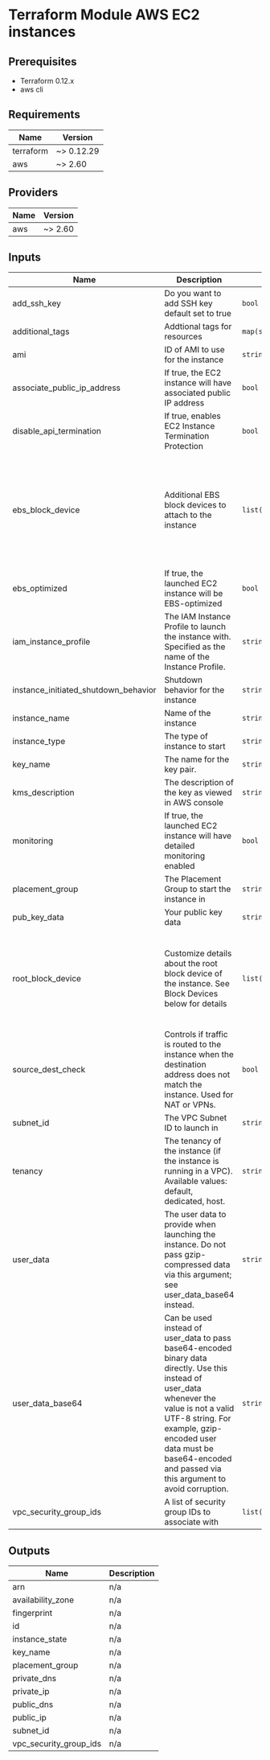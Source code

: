 # Terraform Module AWS EC2 instances

## Prerequisites

- Terraform 0.12.x
- aws cli

<!-- BEGINNING OF PRE-COMMIT-TERRAFORM DOCS HOOK -->
## Requirements

| Name | Version |
|------|---------|
| terraform | ~> 0.12.29 |
| aws | ~> 2.60 |

## Providers

| Name | Version |
|------|---------|
| aws | ~> 2.60 |

## Inputs

| Name | Description | Type | Default | Required |
|------|-------------|------|---------|:--------:|
| add\_ssh\_key | Do you want to add SSH key default set to true | `bool` | `false` | no |
| additional\_tags | Addtional tags for resources | `map(string)` | `{}` | no |
| ami | ID of AMI to use for the instance | `string` | `"ami-0b44050b2d893d5f7"` | no |
| associate\_public\_ip\_address | If true, the EC2 instance will have associated public IP address | `bool` | `false` | no |
| disable\_api\_termination | If true, enables EC2 Instance Termination Protection | `bool` | `false` | no |
| ebs\_block\_device | Additional EBS block devices to attach to the instance | `list(map(string))` | <pre>[<br>  {<br>    "device_name": "/dev/sdh",<br>    "encrypted": true,<br>    "iops": "100",<br>    "kms_key_id": "248fc413-xxxx-4a08-866b-xxxxxxxxxxx",<br>    "volume_size": "20",<br>    "volume_type": "gp2"<br>  }<br>]</pre> | no |
| ebs\_optimized | If true, the launched EC2 instance will be EBS-optimized | `bool` | `false` | no |
| iam\_instance\_profile | The IAM Instance Profile to launch the instance with. Specified as the name of the Instance Profile. | `string` | `""` | no |
| instance\_initiated\_shutdown\_behavior | Shutdown behavior for the instance | `string` | `"stop"` | no |
| instance\_name | Name of the instance | `string` | `"test"` | no |
| instance\_type | The type of instance to start | `string` | `"t2.medium"` | no |
| key\_name | The name for the key pair. | `string` | `null` | no |
| kms\_description | The description of the key as viewed in AWS console | `string` | `null` | no |
| monitoring | If true, the launched EC2 instance will have detailed monitoring enabled | `bool` | `false` | no |
| placement\_group | The Placement Group to start the instance in | `string` | `""` | no |
| pub\_key\_data | Your public key data | `string` | `""` | no |
| root\_block\_device | Customize details about the root block device of the instance. See Block Devices below for details | `list(map(string))` | <pre>[<br>  {<br>    "encrypted": true,<br>    "iops": "100",<br>    "kms_key_id": "248fc413-xxxx-4a08-866b-xxxxxxxxxxx",<br>    "volume_size": "20",<br>    "volume_type": "gp2"<br>  }<br>]</pre> | no |
| source\_dest\_check | Controls if traffic is routed to the instance when the destination address does not match the instance. Used for NAT or VPNs. | `bool` | `true` | no |
| subnet\_id | The VPC Subnet ID to launch in | `string` | `""` | no |
| tenancy | The tenancy of the instance (if the instance is running in a VPC). Available values: default, dedicated, host. | `string` | `"default"` | no |
| user\_data | The user data to provide when launching the instance. Do not pass gzip-compressed data via this argument; see user\_data\_base64 instead. | `string` | `null` | no |
| user\_data\_base64 | Can be used instead of user\_data to pass base64-encoded binary data directly. Use this instead of user\_data whenever the value is not a valid UTF-8 string. For example, gzip-encoded user data must be base64-encoded and passed via this argument to avoid corruption. | `string` | `null` | no |
| vpc\_security\_group\_ids | A list of security group IDs to associate with | `list(string)` | `[]` | no |

## Outputs

| Name | Description |
|------|-------------|
| arn | n/a |
| availability\_zone | n/a |
| fingerprint | n/a |
| id | n/a |
| instance\_state | n/a |
| key\_name | n/a |
| placement\_group | n/a |
| private\_dns | n/a |
| private\_ip | n/a |
| public\_dns | n/a |
| public\_ip | n/a |
| subnet\_id | n/a |
| vpc\_security\_group\_ids | n/a |

<!-- END OF PRE-COMMIT-TERRAFORM DOCS HOOK -->
